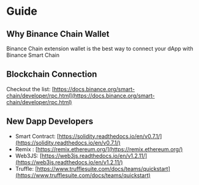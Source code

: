 # Guide

## Why Binance Chain Wallet

Binance Chain extension wallet is the best way to connect your dApp with Binance Smart Chain

## Blockchain Connection

Checkout the list: [https://docs.binance.org/smart-chain/developer/rpc.html](https://docs.binance.org/smart-chain/developer/rpc.html)

## New Dapp Developers

* Smart Contract: [https://solidity.readthedocs.io/en/v0.7.1/](https://solidity.readthedocs.io/en/v0.7.1/)
* Remix : [https://remix.ethereum.org/](https://remix.ethereum.org/)
* Web3JS: [https://web3js.readthedocs.io/en/v1.2.11/](https://web3js.readthedocs.io/en/v1.2.11/)
* Truffle: [https://www.trufflesuite.com/docs/teams/quickstart](https://www.trufflesuite.com/docs/teams/quickstart)



